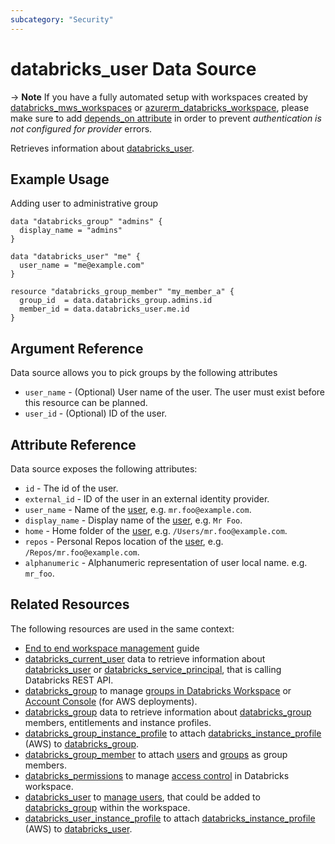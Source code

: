 ```yaml
---
subcategory: "Security"
---
```


# databricks_user Data Source

-> **Note** If you have a fully automated setup with workspaces created by [databricks_mws_workspaces](../resources/mws_workspaces.md) or [azurerm_databricks_workspace](https://registry.terraform.io/providers/hashicorp/azurerm/latest/docs/resources/databricks_workspace), please make sure to add [depends_on attribute](../index.md#data-resources-and-authentication-is-not-configured-errors) in order to prevent _authentication is not configured for provider_ errors.

Retrieves information about [databricks_user](../resources/user.md).

## Example Usage

Adding user to administrative group

```hcl
data "databricks_group" "admins" {
  display_name = "admins"
}

data "databricks_user" "me" {
  user_name = "me@example.com"
}

resource "databricks_group_member" "my_member_a" {
  group_id  = data.databricks_group.admins.id
  member_id = data.databricks_user.me.id
}
```

## Argument Reference

Data source allows you to pick groups by the following attributes

- `user_name` - (Optional) User name of the user. The user must exist before this resource can be planned.
- `user_id` - (Optional) ID of the user. 

## Attribute Reference

Data source exposes the following attributes:

- `id` - The id of the user.
- `external_id` - ID of the user in an external identity provider.
- `user_name` - Name of the [user](../resources/user.md), e.g. `mr.foo@example.com`.
- `display_name` - Display name of the [user](../resources/user.md), e.g. `Mr Foo`.
- `home` - Home folder of the [user](../resources/user.md), e.g. `/Users/mr.foo@example.com`.
- `repos` - Personal Repos location of the [user](../resources/user.md), e.g. `/Repos/mr.foo@example.com`.
- `alphanumeric` - Alphanumeric representation of user local name. e.g. `mr_foo`.

## Related Resources

The following resources are used in the same context:

* [End to end workspace management](../guides/passthrough-cluster-per-user.md) guide
* [databricks_current_user](current_user.md) data to retrieve information about [databricks_user](../resources/user.md) or [databricks_service_principal](../resources/service_principal.md), that is calling Databricks REST API.
* [databricks_group](../resources/group.md) to manage [groups in Databricks Workspace](https://docs.databricks.com/administration-guide/users-groups/groups.html) or [Account Console](https://accounts.cloud.databricks.com/) (for AWS deployments).
* [databricks_group](group.md) data to retrieve information about [databricks_group](../resources/group.md) members, entitlements and instance profiles.
* [databricks_group_instance_profile](../resources/group_instance_profile.md) to attach [databricks_instance_profile](../resources/instance_profile.md) (AWS) to [databricks_group](../resources/group.md).
* [databricks_group_member](../resources/group_member.md) to attach [users](../resources/user.md) and [groups](../resources/group.md) as group members.
* [databricks_permissions](../resources/permissions.md) to manage [access control](https://docs.databricks.com/security/access-control/index.html) in Databricks workspace.
* [databricks_user](../resources/user.md) to [manage users](https://docs.databricks.com/administration-guide/users-groups/users.html), that could be added to [databricks_group](../resources/group.md) within the workspace.
* [databricks_user_instance_profile](../resources/user_instance_profile.md) to attach [databricks_instance_profile](../resources/instance_profile.md) (AWS) to [databricks_user](../resources/user.md).
